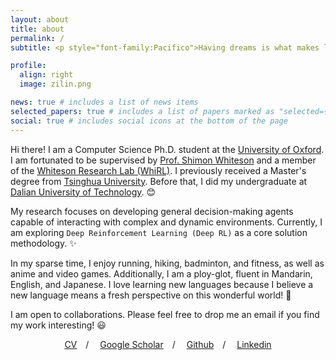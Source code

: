```yaml
---
layout: about
title: about
permalink: /
subtitle: <p style="font-family:Pacifico">Having dreams is what makes life tolarable.</p>

profile:
  align: right
  image: zilin.png

news: true # includes a list of news items
selected_papers: true # includes a list of papers marked as "selected={true}"
social: true # includes social icons at the bottom of the page
---
```


Hi there! I am a Computer Science Ph.D. student at the [University of Oxford](https://www.ox.ac.uk/). I am fortunated to be supervised by [Prof. Shimon Whiteson](https://www.cs.ox.ac.uk/people/shimon.whiteson/) and a member of the [Whiteson Research Lab (WhiRL)](https://whirl.cs.ox.ac.uk/). I previously received a Master's degree from [Tsinghua University](https://www.tsinghua.edu.cn/en/). Before that, I did my undergraduate at [Dalian University of Technology](https://en.dlut.edu.cn/). :blush:

My research focuses on developing general decision-making agents capable of interacting with complex and dynamic environments. Currently, I am exploring `Deep Reinforcement Learning (Deep RL)` as a core solution methodology. :sparkles:

In my sparse time, I enjoy running, hiking, badminton, and fitness, as well as anime and video games. Additionally, I am a ploy-glot, fluent in Mandarin, English, and Japanese.
I love learning new languages because I believe a new language means a fresh perspective on this wonderful world! :dizzy:

I am open to collaborations. Please feel free to drop me an email if you find my work interesting! :smiley:

<p align="center"><a href="https://zerlinwang.github.io/assets/pdf/cv_zilin_wang.pdf">CV</a>&emsp;/
&emsp;<a href="https://scholar.google.com/citations?user=rVky_6EAAAAJ&hl=en">Google Scholar</a>&emsp;/
&emsp;<a href="https://github.com/zerlinwang">Github</a>&emsp;/
&emsp;<a href="https://www.linkedin.com/in/zilin-wang-67929228a/">Linkedin</a>
<!-- &emsp;<a href="https://twitter.com/yaru_niu">Twitter</a>&emsp;/ -->
</p>